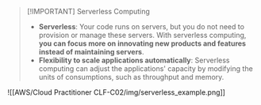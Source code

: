 
> [!IMPORTANT] Serverless Computing
> - **Serverless**: Your code runs on servers, but you do not need to provision or manage these servers. With serverless computing, **you can focus more on innovating new products and features instead of maintaining servers**.
> - **Flexibility to scale applications automatically**: Serverless computing can adjust the applications' capacity by modifying the units of consumptions, such as throughput and memory.

![[AWS/Cloud Practitioner CLF-C02/img/serverless_example.png]]